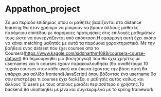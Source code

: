 # Appathon_project
Σε μια περίοδο επιδημίας όπου οι μαθητές βασίζονται στο distance learning 
Θα ήταν χρήσιμο να μπορούν να βρουν άλλους μαθητές παρόμοιου επιπέδου
με παρόμοιες προτιμήσεις στις επιλογές μαθημάτων τους ώστε να συνεργάζονται από 
απόσταση.Η εφαρμογή αυτή έχει σκόπο να κάνει matching μαθητές με αυτά τα παρόμοια χαρακτηριστικά.
Με την βοήθεια ενος dataset που έχει  courses από το Coursera(https://www.kaggle.com/siddharthm1698/coursera-course-dataset)
θα δημιουργηθεί μια βαση(mysql) που θα έχει χρήστες με usernames και τι courses έχουν παρακουλουθήσει
(θα αναθέτουμε 10 τυχαία courses στον κάθε user) και έπειτα έχοντας την βάση αυτή θα υπάρχει μια 
σελίδα frontend(JavaScript) όπου βάζοντας  ένα username  θα σου επιστρέφει τι courses έχει διαλέξει ο μαθητής αυτός 
καθως και άλλους 10 users με τους οποίους μοιαζει περισσότερο ο χρήστης.To backend θα υλοποιηθεί με java και συγκεκριμένα
με το spring framework.
